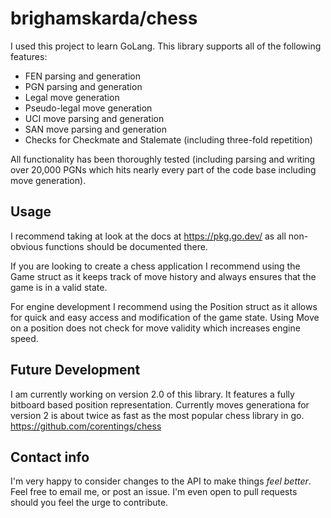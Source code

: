 # brighamskarda/chess

I used this project to learn GoLang. This library supports all of the following features:

- FEN parsing and generation
- PGN parsing and generation
- Legal move generation
- Pseudo-legal move generation
- UCI move parsing and generation
- SAN move parsing and generation
- Checks for Checkmate and Stalemate (including three-fold repetition)

All functionality has been thoroughly tested (including parsing and writing over 20,000 PGNs which hits nearly every part of the code base including move generation).

## Usage

I recommend taking at look at the docs at <https://pkg.go.dev/> as all non-obvious functions should be documented there.

If you are looking to create a chess application I recommend using the Game struct as it keeps track of move history and always ensures that the game is in a valid state.

For engine development I recommend using the Position struct as it allows for quick and easy access and modification of the game state. Using Move on a position does not check for move validity which increases engine speed.

## Future Development

I am currently working on version 2.0 of this library. It features a fully bitboard based position representation.
Currently moves generationa for version 2 is about twice as fast as the most popular chess library in go. https://github.com/corentings/chess

## Contact info

I'm very happy to consider changes to the API to make things *feel better*. Feel free to email me, or post an issue. I'm even open to pull requests should you feel the urge to contribute.
